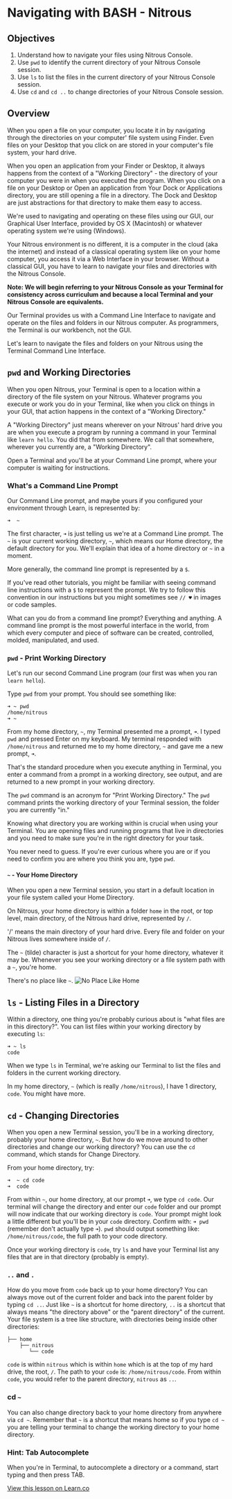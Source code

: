 # Navigating with BASH - Nitrous

## Objectives

1. Understand how to navigate your files using Nitrous Console.
2. Use `pwd` to identify the current directory of your  Nitrous Console session.
3. Use `ls` to list the files in the current directory of your  Nitrous Console session.
4. Use `cd` and `cd ..` to change directories of your  Nitrous Console session.

## Overview

When you open a file on your computer, you locate it in by navigating through the directories on your computer' file system using Finder. Even files on your Desktop that you click on are stored in your computer's file system, your hard drive.

When you open an application from your Finder or Desktop, it always happens from the context of a "Working Directory" - the directory of your computer you were in when you executed the program. When you click on a file on your Desktop or Open an application from Your Dock or Applications directory, you are still opening a file in a directory. The Dock and Desktop are just abstractions for that directory to make them easy to access.

We're used to navigating and operating on these files using our GUI, our Graphical User Interface, provided by OS X (Macintosh) or whatever operating system we're using (Windows).

Your Nitrous environment is no different, it is a computer in the cloud (aka the internet) and instead of a classical operating system like on your home computer, you access it via a Web Interface in your browser. Without a classical GUI, you have to learn to navigate your files and directories with the Nitrous Console.

**Note: We will begin referring to your Nitrous Console as your Terminal for consistency across curriculum and because a local Terminal and your Nitrous Console are equivalents.**

Our Terminal provides us with a Command Line Interface to navigate and operate on the files and folders in our Nitrous computer. As programmers, the Terminal is our workbench, not the GUI.

Let's learn to navigate the files and folders on your Nitrous using the Terminal Command Line Interface.

## `pwd` and Working Directories

When you open Nitrous, your Terminal is open to a location within a directory of the file system on your Nitrous. Whatever programs you execute or work you do in your Terminal, like when you click on things in your GUI, that action happens in the context of a "Working Directory."

A "Working Directory" just means wherever on your Nitrous' hard drive you are when you execute a program by running a command in your Terminal like `learn hello`. You did that from somewhere. We call that somewhere, wherever you currently are, a "Working Directory".

Open a Terminal and you'll be at your Command Line prompt, where your computer is waiting for instructions.

### What's a Command Line Prompt

Our Command Line prompt, and maybe yours if you configured your environment through Learn, is represented by:

```
➜  ~
```

The first character, `➜` is just telling us we're at a Command Line prompt. The `~` is your current working directory, `~`, which means our Home directory, the default directory for you. We'll explain that idea of a home directory or `~` in a moment.

More generally, the command line prompt is represented by a `$`.

If you've read other tutorials, you might be familiar with seeing command line instructions with a `$` to represent the prompt. We try to follow this convention in our instructions but you might sometimes see `// ♥` in images or code samples.

What can you do from a command line prompt? Everything and anything. A command line prompt is the most powerful interface in the world, from which every computer and piece of software can be created, controlled, molded, manipulated, and used.

### `pwd` - Print Working Directory

Let's run our second Command Line program (our first was when you ran `learn hello`).

Type `pwd` from your prompt. You should see something like:

```
➜ ~ pwd
/home/nitrous
➜ ~
```

From my home directory, `~`, my Terminal presented me a prompt, `➜`. I typed `pwd` and pressed Enter on my keyboard. My terminal responded with `/home/nitrous` and returned me to my home directory, `~` and gave me a new prompt, `➜`.

That's the standard procedure when you execute anything in Terminal, you enter a command from a prompt in a working directory, see output, and are returned to a new prompt in your working directory.

The `pwd` command is an acronym for "Print Working Directory." The `pwd` command prints the working directory of your Terminal session, the folder you are currently "in."

Knowing what directory you are working within is crucial when using your Terminal. You are opening files and running programs that live in directories and you need to make sure you're in the right directory for your task.

You never need to guess. If you're ever curious where you are or if you need to confirm you are where you think you are, type `pwd`.

#### `~` - Your Home Directory

When you open a new Terminal session, you start in a default location in your file system called your Home Directory.

On Nitrous, your home directory is within a folder `home` in the root, or top level, main directory, of the Nitrous hard drive, represented by `/`.

'/' means the main directory of your hard drive. Every file and folder on your Nitrous lives somewhere inside of `/`.

The `~` (tilde) character is just a shortcut for your home directory, whatever it may be. Whenever you see your working directory or a file system path with a `~`, you're home.

There's no place like `~`.
![No Place Like Home](http://learn-co-videos.s3.amazonaws.com/learn-co-orientation/no-place-like-home.gif)

## `ls` - Listing Files in a Directory

Within a directory, one thing you're probably curious about is "what files are in this directory?". You can list files within your working directory by executing `ls`:

```
➜ ~ ls
code   		    
```

When we type `ls` in Terminal, we're asking our Terminal to list the files and folders in the current working directory.

In my home directory, `~` (which is really `/home/nitrous`), I have 1 directory, `code`. You might have more.

## `cd` - Changing Directories

When you open a new Terminal session, you'll be in a working directory, probably your home directory, `~`. But how do we move around to other directories and change our working directory? You can use the `cd` command, which stands for Change Directory.

From your home directory, try:

```
➜  ~ cd code
➜  code
```

From within `~`, our home directory, at our prompt `➜`, we type `cd code`. Our terminal will change the directory and enter our `code` folder and our prompt will now indicate that our working directory is `code`. Your prompt might look a little different but you'll be in your `code` directory. Confirm with: `➜ pwd` (remember don't actually type `➜`). `pwd` should output something like: `/home/nitrous/code`, the full path to your code directory.

Once your working directory is `code`, try `ls` and have your Terminal list any files that are in that directory (probably is empty).

### `..` and `.`

How do you move from `code` back up to your home directory? You can always move out of the current folder and back into the parent folder by typing `cd ..`. Just like `~` is a shortcut for home directory, `..` is a shortcut that always means "the directory above" or the "parent directory" of the current. Your file system is a tree like structure, with directories being inside other directories:

```
├── home
    ├── nitrous
       └── code
```

`code` is within `nitrous` which is within `home` which is at the top of my hard drive, the root, `/`. The path to your `code` is: `/home/nitrous/code`. From within `code`, you would refer to the parent directory, `nitrous` as `..`.

### cd `~`

You can also change directory back to your home directory from anywhere via `cd ~`. Remember that `~` is a shortcut that means home so if you type `cd ~` you are telling your terminal to change the working directory to your home directory.

### Hint: Tab Autocomplete

When you're in Terminal, to autocomplete a directory or a command, start typing and then press TAB.

<a href='https://learn.co/lessons/bash-navigation-nitrous' data-visibility='hidden'>View this lesson on Learn.co</a>
